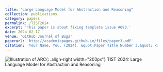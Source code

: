 ```yaml
---
title: "Large Language Model for Abstraction and Reasoning"
collection: publications
category: papers
permalink: /TIST2024
excerpt: 'This paper is about fixing template issue #693.'
date: 2024-02-17
venue: 'GitHub Journal of Bugs'
paperurl: 'http://academicpages.github.io/files/paper3.pdf'
citation: 'Your Name, You. (2024). &quot;Paper Title Number 3.&quot; <i>GitHub Journal of Bugs</i>. 1(3).'
---
```


![Illustration of ARC](/images/500x300.png){: .align-right width="200px"}
TIST 2024: Large Language Model for Abstraction and Reasoning